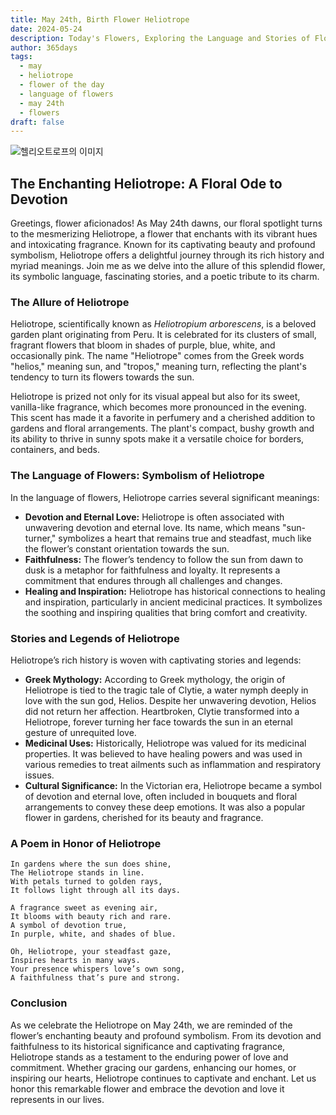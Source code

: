 ```yaml
---
title: May 24th, Birth Flower Heliotrope
date: 2024-05-24
description: Today's Flowers, Exploring the Language and Stories of Flowers Heliotrope
author: 365days
tags:
  - may
  - heliotrope
  - flower of the day
  - language of flowers
  - may 24th
  - flowers
draft: false
---
```


![헬리오트로프의 이미지](https://cdn.pixabay.com/photo/2017/08/18/13/52/vanilla-flower-2655056_1280.jpg#center)

## The Enchanting Heliotrope: A Floral Ode to Devotion

Greetings, flower aficionados! As May 24th dawns, our floral spotlight turns to the mesmerizing Heliotrope, a flower that enchants with its vibrant hues and intoxicating fragrance. Known for its captivating beauty and profound symbolism, Heliotrope offers a delightful journey through its rich history and myriad meanings. Join me as we delve into the allure of this splendid flower, its symbolic language, fascinating stories, and a poetic tribute to its charm.

### The Allure of Heliotrope

Heliotrope, scientifically known as *Heliotropium arborescens*, is a beloved garden plant originating from Peru. It is celebrated for its clusters of small, fragrant flowers that bloom in shades of purple, blue, white, and occasionally pink. The name "Heliotrope" comes from the Greek words "helios," meaning sun, and "tropos," meaning turn, reflecting the plant's tendency to turn its flowers towards the sun.

Heliotrope is prized not only for its visual appeal but also for its sweet, vanilla-like fragrance, which becomes more pronounced in the evening. This scent has made it a favorite in perfumery and a cherished addition to gardens and floral arrangements. The plant's compact, bushy growth and its ability to thrive in sunny spots make it a versatile choice for borders, containers, and beds.

### The Language of Flowers: Symbolism of Heliotrope

In the language of flowers, Heliotrope carries several significant meanings:

- **Devotion and Eternal Love:** Heliotrope is often associated with unwavering devotion and eternal love. Its name, which means "sun-turner," symbolizes a heart that remains true and steadfast, much like the flower’s constant orientation towards the sun.
- **Faithfulness:** The flower’s tendency to follow the sun from dawn to dusk is a metaphor for faithfulness and loyalty. It represents a commitment that endures through all challenges and changes.
- **Healing and Inspiration:** Heliotrope has historical connections to healing and inspiration, particularly in ancient medicinal practices. It symbolizes the soothing and inspiring qualities that bring comfort and creativity.

### Stories and Legends of Heliotrope

Heliotrope’s rich history is woven with captivating stories and legends:

- **Greek Mythology:** According to Greek mythology, the origin of Heliotrope is tied to the tragic tale of Clytie, a water nymph deeply in love with the sun god, Helios. Despite her unwavering devotion, Helios did not return her affection. Heartbroken, Clytie transformed into a Heliotrope, forever turning her face towards the sun in an eternal gesture of unrequited love.
- **Medicinal Uses:** Historically, Heliotrope was valued for its medicinal properties. It was believed to have healing powers and was used in various remedies to treat ailments such as inflammation and respiratory issues.
- **Cultural Significance:** In the Victorian era, Heliotrope became a symbol of devotion and eternal love, often included in bouquets and floral arrangements to convey these deep emotions. It was also a popular flower in gardens, cherished for its beauty and fragrance.

### A Poem in Honor of Heliotrope

```
In gardens where the sun does shine,
The Heliotrope stands in line.
With petals turned to golden rays,
It follows light through all its days.

A fragrance sweet as evening air,
It blooms with beauty rich and rare.
A symbol of devotion true,
In purple, white, and shades of blue.

Oh, Heliotrope, your steadfast gaze,
Inspires hearts in many ways.
Your presence whispers love’s own song,
A faithfulness that’s pure and strong.
```

### Conclusion

As we celebrate the Heliotrope on May 24th, we are reminded of the flower’s enchanting beauty and profound symbolism. From its devotion and faithfulness to its historical significance and captivating fragrance, Heliotrope stands as a testament to the enduring power of love and commitment. Whether gracing our gardens, enhancing our homes, or inspiring our hearts, Heliotrope continues to captivate and enchant. Let us honor this remarkable flower and embrace the devotion and love it represents in our lives.

